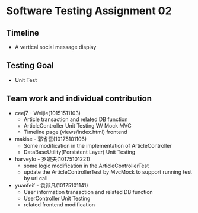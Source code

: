 # Software Testing Assignment 02
## Timeline
- A vertical social message display
## Testing Goal 
- Unit Test
## Team work and individual contribution
- ceej7 - Weijie(10151511103)
  - Article transaction and related DB function
  - ArticleController Unit Testing W/ Mock MVC
  - Timeline page (views/index.html) frontend
- makise - 郭省吾(10175101106)
  - Some modification in the implementation of ArticleController
  - DataBaseUtility(Persistent Layer) Unit Testing
- harveylo - 罗竣夫(10175101221)
    - some logic modification in the ArticleControllerTest
    - update the ArticleControllerTest by MvcMock to support
    running test by url call  
- yuanfeif - 袁非凡(10175101141)
  - User information transaction and related DB function
  - UserController Unit Testing
  - related frontend modification
 
